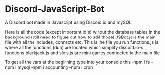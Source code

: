 # Discord-JavaScript-Bot
A Discord bot made in Javascript using Discord.io and mySQL.

Here is all the code (except important id's) wihout the database tables in the background (still need to figure out how to add those)
JSBot.js is the main file with all the includes, connects etc. This is the file you run
functions.js is where all the functions (duh) are located which simplify discord.io-s functions
blackjack.js and slots.js are mini games connected to the main file

To get all the vars at the beginning type into your console this
-npm i fs
-npm i mysql
-npm i accounting
-npm i cron
